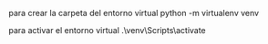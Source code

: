 
para crear la carpeta del entorno virtual
python -m virtualenv venv

para activar el entorno virtual
.\venv\Scripts\activate
